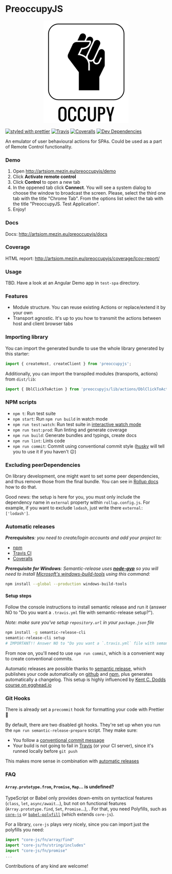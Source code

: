 # PreoccupyJS

<p align="center">
    <img src="https://github.com/iketari/preoccupyjs/raw/master/test-spa/src/assets/occupy_logo.png" alt="PrepoccupyJS's custom image"/>
</p>

[![styled with prettier](https://img.shields.io/badge/styled_with-prettier-ff69b4.svg)](https://github.com/prettier/prettier)
[![Travis](https://img.shields.io/travis/iketari/preoccupyjs.svg)](https://travis-ci.org/iketari/preoccupyjs)
[![Coveralls](https://img.shields.io/coveralls/iketari/preoccupyjs.svg)](https://coveralls.io/github/iketari/preoccupyjs)
[![Dev Dependencies](https://david-dm.org/iketari/preoccupyjs/dev-status.svg)](https://david-dm.org/iketari/preoccupyjs?type=dev)

An emulator of user behavioural actions for SPAs. Could be used as a part of Remote Control functionality.

### Demo

1. Open http://artsiom.mezin.eu/preoccupyjs/demo
2. Click **Activate remote control**
3. Click **Control** to open a new tab
4. In the oppened tab click **Connect**. You will see a system dialog to choose the window to broadcast the screen. Please, select the third one tab with the title "Chrome Tab". From the options list select the tab with the title "PreoccupyJS. Test Application".
5. Enjoy!

### Docs

Docs: http://artsiom.mezin.eu/preoccupyjs/docs

### Coverage

HTML report: http://artsiom.mezin.eu/preoccupyjs/coverage/lcov-report/

### Usage

TBD. Have a look at an Angular Demo app in `test-spa` directory.

### Features

 - Module structure. You can reuse existing Actions or replace/extend it by your own
 - Transport agnostic. It's up to you how to transmit the actions between host and client browser tabs

### Importing library

You can import the generated bundle to use the whole library generated by this starter:

```javascript
import { createHost, createClient } from 'preoccupyjs';
```

Additionally, you can import the transpiled modules (transports, actions) from `dist/lib`:

```javascript
import { DblClickToAction } from 'preoccupyjs/lib/actions/DblClickToAction';
```

### NPM scripts

 - `npm t`: Run test suite
 - `npm start`: Run `npm run build` in watch mode
 - `npm run test:watch`: Run test suite in [interactive watch mode](http://facebook.github.io/jest/docs/cli.html#watch)
 - `npm run test:prod`: Run linting and generate coverage
 - `npm run build`: Generate bundles and typings, create docs
 - `npm run lint`: Lints code
 - `npm run commit`: Commit using conventional commit style ([husky](https://github.com/typicode/husky) will tell you to use it if you haven't :wink:)

### Excluding peerDependencies

On library development, one might want to set some peer dependencies, and thus remove those from the final bundle. You can see in [Rollup docs](https://rollupjs.org/#peer-dependencies) how to do that.

Good news: the setup is here for you, you must only include the dependency name in `external` property within `rollup.config.js`. For example, if you want to exclude `lodash`, just write there `external: ['lodash']`.

### Automatic releases

_**Prerequisites**: you need to create/login accounts and add your project to:_
 - [npm](https://www.npmjs.com/)
 - [Travis CI](https://travis-ci.org)
 - [Coveralls](https://coveralls.io)

_**Prerequisite for Windows**: Semantic-release uses
**[node-gyp](https://github.com/nodejs/node-gyp)** so you will need to
install
[Microsoft's windows-build-tools](https://github.com/felixrieseberg/windows-build-tools)
using this command:_

```bash
npm install --global --production windows-build-tools
```

#### Setup steps

Follow the console instructions to install semantic release and run it (answer NO to "Do you want a `.travis.yml` file with semantic-release setup?").

_Note: make sure you've setup `repository.url` in your `package.json` file_

```bash
npm install -g semantic-release-cli
semantic-release-cli setup
# IMPORTANT!! Answer NO to "Do you want a `.travis.yml` file with semantic-release setup?" question. It is already prepared for you :P
```

From now on, you'll need to use `npm run commit`, which is a convenient way to create conventional commits.

Automatic releases are possible thanks to [semantic release](https://github.com/semantic-release/semantic-release), which publishes your code automatically on [github](https://github.com/) and [npm](https://www.npmjs.com/), plus generates automatically a changelog. This setup is highly influenced by [Kent C. Dodds course on egghead.io](https://egghead.io/courses/how-to-write-an-open-source-javascript-library)

### Git Hooks

There is already set a `precommit` hook for formatting your code with Prettier :nail_care:

By default, there are two disabled git hooks. They're set up when you run the `npm run semantic-release-prepare` script. They make sure:
 - You follow a [conventional commit message](https://github.com/conventional-changelog/conventional-changelog)
 - Your build is not going to fail in [Travis](https://travis-ci.org) (or your CI server), since it's runned locally before `git push`

This makes more sense in combination with [automatic releases](#automatic-releases)

### FAQ

#### `Array.prototype.from`, `Promise`, `Map`... is undefined?

TypeScript or Babel only provides down-emits on syntactical features (`class`, `let`, `async/await`...), but not on functional features (`Array.prototype.find`, `Set`, `Promise`...), . For that, you need Polyfills, such as [`core-js`](https://github.com/zloirock/core-js) or [`babel-polyfill`](https://babeljs.io/docs/usage/polyfill/) (which extends `core-js`).

For a library, `core-js` plays very nicely, since you can import just the polyfills you need:

```javascript
import "core-js/fn/array/find"
import "core-js/fn/string/includes"
import "core-js/fn/promise"
...
```

Contributions of any kind are welcome!